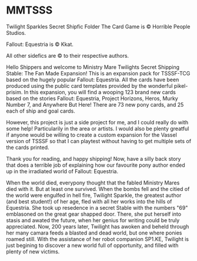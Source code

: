 MMTSSS
======
Twilight Sparkles Secret Shipfic Folder The Card Game is © Horrible People Studios.

Fallout: Equestria is © Kkat.

All other sidefics are © to their respective authors.

Hello Shippers and welcome to Ministry Mare Twilights Secret Shipping Stable: The Fan Made Expansion! This is an
expansion pack for TSSSF-TCG based on the hugely popular Fallout: Equestria. All the cards have been produced
using the public card templates provided by the wonderful pikel-prisim. In this expansion, you will find a wooping
123 brand new cards based on the stories Fallout: Equestria, Project Horizons, Heros, Murky Number 7, and Anywhere But
Here! There are 73 new pony cards, and 25 each of ship and goal cards.

However, this project is just a side project for me, and I could really do with some help! Particularily in the area
or artists. I would also be plenty greatful if anyone would be willing to create a custom expansion for the Vassel
version of TSSSF so that I can playtest without having to get multiple sets of the cards printed.

Thank you for reading, and happy shipping! Now, have a silly back story that does a terrible job of explaining how our
favourite pony author ended up in the irradiated world of Fallout: Equestria.

When the world died, everypony thought that the fabled Ministry Mares died with it. But at least one survived. When the
bombs fell and the citied of the world were engulfed in hell fire, Twilight Sparkle, the greatest author (and best
student!) of her age, fled with all her works into the hills of Equestria. She took up resedence in a secret Stable
with the numbers "69" emblasoned on the great gear shapped door. There, she put herself into stasis and awated the
future, when her genius for writing could be truly appreciated. Now, 200 years later, Twilight has awoken and
beheld through her many camara feeds a blasted and dead world, but one where ponies roamed still. With the assistance
of her robot companion SP1.KE, Twilight is just begining to discover a new world full of opportunity, and filled with
plenty of new victims.
